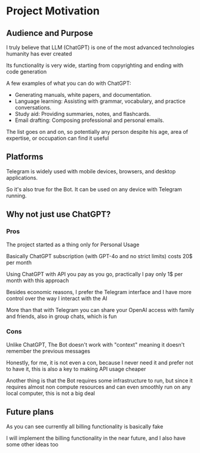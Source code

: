 # Project Motivation

## Audience and Purpose

I truly believe that LLM (ChatGPT) is one of the most advanced technologies humanity has ever created

Its functionality is very wide, starting from copyrighting and ending with code generation

A few examples of what you can do with ChatGPT:
 - Generating manuals, white papers, and documentation.
 - Language learning: Assisting with grammar, vocabulary, and practice conversations.
 - Study aid: Providing summaries, notes, and flashcards.
 - Email drafting: Composing professional and personal emails.

The list goes on and on, so potentially any person despite his age, area of expertise, or occupation can find it useful

## Platforms

Telegram is widely used with mobile devices, browsers, and desktop applications.

So it's also true for the Bot. It can be used on any device with Telegram running.

## Why not just use ChatGPT?

### Pros
The project started as a thing only for Personal Usage

Basically ChatGPT subscription (with GPT-4o and no strict limits) costs 20$ per month

Using ChatGPT with API you pay as you go, practically I pay only 1$ per month with this approach

Besides economic reasons, I prefer the Telegram interface and I have more control over the way I interact with the AI

More than that with Telegram you can share your OpenAI access with family and friends, also in group chats, which is fun

### Cons

Unlike ChatGPT, The Bot doesn't work with "context" meaning it doesn't remember the previous messages

Honestly, for me, it is not even a con, because I never need it and prefer not to have it, this is also a key to making API usage cheaper

Another thing is that the Bot requires some infrastructure to run, but since it requires almost non compute resources and can even smoothly run on any local computer, this is not a big deal

## Future plans

As you can see currently all billing functionality is basically fake

I will implement the billing functionality in the near future, and I also have some other ideas too
